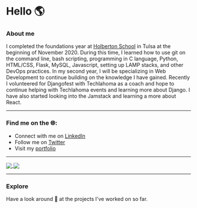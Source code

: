 # Hello :earth_americas:

<!--
**veeteeran/veeteeran** is a ✨ _special_ ✨ repository because its `README.md` (this file) appears on your GitHub profile.

Here are some ideas to get you started:

- 🔭 I’m currently working on ...
- 🌱 I’m currently learning ...
- 👯 I’m looking to collaborate on ...
- 🤔 I’m looking for help with ...
- 💬 Ask me about ...
- 📫 How to reach me: ...
- 😄 Pronouns: ...
- ⚡ Fun fact: ...
-->
### About me
I completed the foundations year at [Holberton School](https://www.holbertonschool.com/campus_life/tulsa) in Tulsa at the beginning of November 2020. During this time, I learned how to use git on the command line, bash scripting, programming in C language, Python, HTML/CSS, Flask, MySQL, Javascript, setting up LAMP stacks, and other DevOps practices. In my second year, I will be specializing in Web Development to continue building on the knowledge I have gained. Recently I volunteered for Djangofest with Techlahoma as a coach and hope to continue helping with Techlahoma events and learning more about Django. I have also started looking into the Jamstack and learning a more about React.

---
### Find me on the :globe_with_meridians::
* Connect with me on [LinkedIn](https://www.linkedin.com/in/viet-t/)
* Follow me on [Twitter](https://twitter.com/veeteeran)
* Visit my [portfolio](https://veeteeran.github.io/portfolio/)

---
<a href="https://github.com/veeteeran">
  <img align="center" src="https://github-readme-stats.vercel.app/api/top-langs/?username=veeteeran&theme=tokyonight" />
</a>
<a href="https://github.com/veeteeran">
  <img align="center" src="https://github-readme-stats.vercel.app/api?username=veeteeran&show_icons=true&theme=tokyonight&hide=stars,issues" />
</a>

---
### Explore
Have a look around :eyes: at the projects I've worked on so far.
